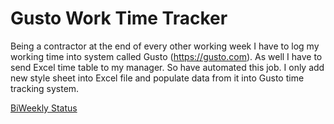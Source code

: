 # Gusto Work Time Tracker

Being a contractor at the end of every other working week I have to log my working time into system called Gusto (https://gusto.com). As well I have to send Excel time table to my manager. So have automated this job. I only add new style sheet into Excel file and populate data from it into Gusto time tracking system.

[BiWeekly Status](#GustoWorkTimeTracker/blob/master/src/main/resources/BiWeeklyStatus.xlsx)


